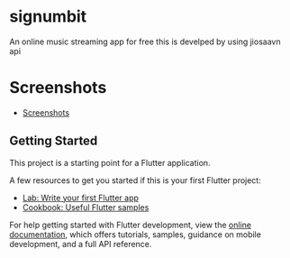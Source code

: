 # signumbit

An online music streaming app for free
this is develped by using jiosaavn api 

# Screenshots
- [Screenshots ](https://drive.google.com/drive/folders/1ZxWM3R2uzcciVoAPSDUoHn_3HT_HsAaW)

## Getting Started

This project is a starting point for a Flutter application.

A few resources to get you started if this is your first Flutter project:

- [Lab: Write your first Flutter app](https://docs.flutter.dev/get-started/codelab)
- [Cookbook: Useful Flutter samples](https://docs.flutter.dev/cookbook)

For help getting started with Flutter development, view the
[online documentation](https://docs.flutter.dev/), which offers tutorials,
samples, guidance on mobile development, and a full API reference.
